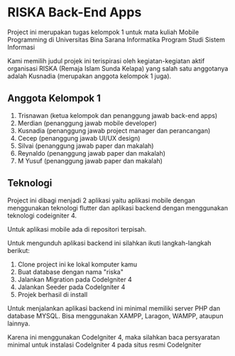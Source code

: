 # RISKA Back-End Apps

Project ini merupakan tugas kelompok 1 untuk mata kuliah Mobile Programming di Universitas Bina Sarana Informatika Program Studi Sistem Informasi

Kami memilih judul projek ini terispirasi oleh kegiatan-kegiatan aktif organisasi RISKA (Remaja Islam Sunda Kelapa) yang salah satu anggotanya adalah Kusnadia (merupakan anggota kelompok 1 juga).

## Anggota Kelompok 1

1. Trisnawan (ketua kelompok dan penanggung jawab back-end apps)
2. Merdian (penanggung jawab mobile developer)
3. Kusnadia (penanggung jawab project manager dan perancangan)
4. Cecep (penanggung jawab UI/UX design)
5. Silvai (penanggung jawab paper dan makalah)
6. Reynaldo (penanggung jawab paper dan makalah)
7. M Yusuf (penanggung jawab paper dan makalah)

## Teknologi

Project ini dibagi menjadi 2 aplikasi yaitu aplikasi mobile dengan menggunakan teknologi flutter dan aplikasi backend dengan menggunakan teknologi codeigniter 4.

Untuk aplikasi mobile ada di repositori terpisah.

Untuk mengunduh aplikasi backend ini silahkan ikuti langkah-langkah berikut:

1. Clone project ini ke lokal komputer kamu
2. Buat database dengan nama "riska"
3. Jalankan Migration pada CodeIgniter 4
4. Jalankan Seeder pada CodeIgniter 4
5. Projek berhasil di install

Untuk menjalankan aplikasi backend ini minimal memiliki server PHP dan database MYSQL. Bisa menggunakan XAMPP, Laragon, WAMPP, ataupun lainnya.

Karena ini menggunakan CodeIgniter 4, maka silahkan baca persyaratan minimal untuk instalasi CodeIgniter 4 pada situs resmi CodeIgniter
